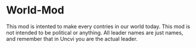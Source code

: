 # World-Mod
This mod is intented to make every contries in our world today.
This mod is not intended to be political or anything. All leader names are just names, and remember that in Uncvi you are the actual leader.
